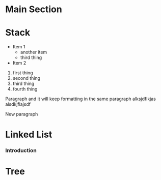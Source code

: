 # Main Section
# Stack
- Item 1
  - another item
  - third thing
- Item 2
1. first thing
2. second thing
4. third thing
1. fourth thing

Paragraph and it will keep formatting in the same paragraph
alksjdflkjas
alsdkjflajsdf

New paragraph


# Linked List
### Introduction

# Tree
